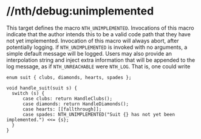 # //nth/debug:unimplemented

This target defines the macro `NTH_UNIMPLEMENTED`. Invocations of this macro indicate that the
author intends this to be a valid code path that they have not yet implemented. Invocation of this
macro will always abort, after potentially logging. if `NTH_UNIMPLEMENTED` is invoked with no
arguments, a simple default message will be logged. Users may also provide an interpolation string
and inject extra information that will be appended to the log message, as if `NTH_UNREACHABLE` were
`NTH_LOG`. That is, one could write

```
enum suit { clubs, diamonds, hearts, spades };

void handle_suit(suit s) {
  switch (s) {
      case clubs: return HandleClubs();
      case diamonds: return HandleDiamonds();
      case hearts: [[fallthrough]];
      case spades: NTH_UNIMPLEMENTED("Suit {} has not yet been implemented.") <<= {s};
  }
}
```
